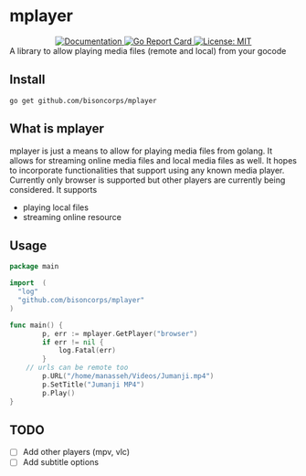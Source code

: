 # mplayer

<div align="center">
  <a href="https://godoc.org/github.com/bisoncorps/mplayer">
    <img src="https://img.shields.io/badge/godoc-reference-blue.svg?style=flat-square" alt="Documentation">
  </a>
  <a href="https://goreportcard.com/report/github.com/bisoncorps/mplayer">
    <img src="https://goreportcard.com/badge/github.com/bisoncorps/mplayer" alt="Go Report Card">
  </a>
  <a href="https://opensource.org/licenses/MIT">
    <img src="https://img.shields.io/badge/License-MIT-yellow.svg" alt="License: MIT">
  </a>
</div>
A library to allow playing media files (remote and local) from your gocode


## Install
```
go get github.com/bisoncorps/mplayer
```

## What is mplayer
mplayer is just a means to allow for playing media files from golang. It allows for streaming online media
files and local media files as well. It hopes to incorporate functionalities that support using any known
media player. Currently only browser is supported but other players are currently being considered. It supports

- playing local files
- streaming online resource

## Usage
```go
package main

import  (
  "log"
  "github.com/bisoncorps/mplayer"
)

func main() {
		p, err := mplayer.GetPlayer("browser")
		if err != nil {
			log.Fatal(err)
		}
    // urls can be remote too
		p.URL("/home/manasseh/Videos/Jumanji.mp4")
		p.SetTitle("Jumanji MP4")
		p.Play()
}
```

## TODO
- [ ] Add other players (mpv, vlc)
- [ ] Add subtitle options
